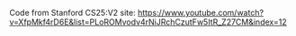 <!--
 * @Author: LeiChen9 chenlei9691@gmail.com
 * @Date: 2024-07-09 23:03:54
 * @LastEditors: LeiChen9 chenlei9691@gmail.com
 * @LastEditTime: 2024-07-09 23:04:43
 * @FilePath: /SpeechDepDiag/Users/lei/Documents/Code/Vanilla/Transformer/README.md
 * @Description: 
 * 
 * Copyright (c) 2024 by Riceball, All Rights Reserved. 
-->
Code from Stanford CS25:V2
site: https://www.youtube.com/watch?v=XfpMkf4rD6E&list=PLoROMvodv4rNiJRchCzutFw5ItR_Z27CM&index=12